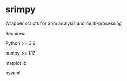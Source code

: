 # srimpy

Wrapper scripts for Srim analysis and multi-processing


Requires:

Python >= 3.6

numpy >= 1.12

matplotlib

pyyaml

